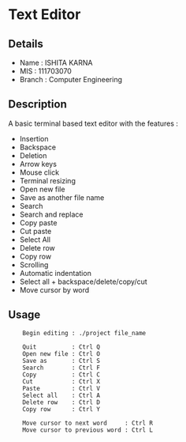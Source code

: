 # Text Editor

## Details
* Name : ISHITA KARNA
* MIS : 111703070
* Branch : Computer Engineering

## Description
A basic terminal based text editor with the features :

* Insertion
* Backspace
* Deletion
* Arrow keys
* Mouse click
* Terminal resizing
* Open new file
* Save as another file name
* Search
* Search and replace
* Copy paste
* Cut paste
* Select All
* Delete row 
* Copy row
* Scrolling
* Automatic indentation
* Select all + backspace/delete/copy/cut
* Move cursor by word	

## Usage

```	
	Begin editing : ./project file_name

	Quit          : Ctrl Q
	Open new file : Ctrl O
	Save as	      : Ctrl S
	Search	      : Ctrl F
	Copy          : Ctrl C
	Cut           : Ctrl X
	Paste         : Ctrl V
	Select all    : Ctrl A
	Delete row    : Ctrl D
	Copy row      : Ctrl Y
	
	Move cursor to next word     : Ctrl R
	Move cursor to previous word : Ctrl L
```

	

